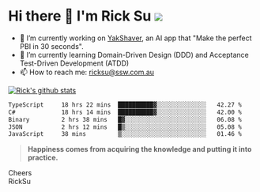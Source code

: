 # Hi there 👋 I'm Rick Su ![](https://komarev.com/ghpvc/?username=ricksu978)
<!--
**ricksu978/ricksu978** is a ✨ _special_ ✨ repository because its `README.md` (this file) appears on your GitHub profile.

Here are some ideas to get you started:
-->
- 🔭 I’m currently working on [YakShaver](https://yakshaver.ai/), an AI app that "Make the perfect PBI in 30 seconds".
- 🌱 I’m currently learning Domain-Driven Design (DDD) and Acceptance Test-Driven Development (ATDD)
- 📫 How to reach me: ricksu@ssw.com.au
<!--
- 👯 I’m looking to collaborate on ...
- 🤔 I’m looking for help with ...
- 💬 Ask me about ...
-->
<!--
- 😄 Pronouns: ...
- ⚡ Fun fact: ...
-->
[![Rick's github stats](https://github-readme-stats.vercel.app/api?username=ricksu978&theme=dark)](https://github.com/ricksu978/ricksu978)

<!--START_SECTION:waka-->

```txt
TypeScript     18 hrs 22 mins  ██████████▓░░░░░░░░░░░░░░   42.27 %
C#             18 hrs 14 mins  ██████████▓░░░░░░░░░░░░░░   42.00 %
Binary         2 hrs 38 mins   █▓░░░░░░░░░░░░░░░░░░░░░░░   06.08 %
JSON           2 hrs 12 mins   █▒░░░░░░░░░░░░░░░░░░░░░░░   05.08 %
JavaScript     38 mins         ▒░░░░░░░░░░░░░░░░░░░░░░░░   01.46 %
```

<!--END_SECTION:waka-->

> **Happiness comes from acquiring the knowledge and putting it into practice.**

Cheers  
RickSu 
